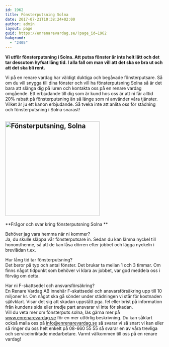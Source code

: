 ```yaml
---
id: 1962
title: Fönsterputsning Solna
date: 2017-07-21T10:38:24+02:00
author: admin
layout: page
guid: https://enrenarevardag.se/?page_id=1962
bakgrund:
  - "2405"
---
```

**Vi utför fönsterputsning i Solna. Att putsa fönster är inte helt lätt och det tar dessutom hyfsat lång tid. I alla fall om man vill att det ska se bra ut och att det ska bli rent.** 

Vi på en renare vardag har väldigt duktiga och begåvade fönsterputsare. Så om du vill snygga till dina fönster och vill ha fönsterputsning Solna så är det bara att slänga dig på luren och kontakta oss på en renare vardag omgående. Ett erbjudande till dig som är kund hos oss är att ni får alltid 20% rabatt på fönsterputsning än så länge som ni använder våra tjänster. Vilket är ju ett kanon erbjudande. Så tveka inte att anlita oss för städning och fönsterputsning i Solna snarast!

## [<img class="aligncenter wp-image-1963 size-medium" src="https://enrenarevardag.se/wp-content/uploads/2017/07/Flyttstädning-300x300.jpg" alt="Fönsterputsning, Solna" width="300" height="300" srcset="https://enrenarevardag.se/wp-content/uploads/2017/07/Flyttstädning-300x300.jpg 300w, https://enrenarevardag.se/wp-content/uploads/2017/07/Flyttstädning-150x150.jpg 150w, https://enrenarevardag.se/wp-content/uploads/2017/07/Flyttstädning-125x125.jpg 125w, https://enrenarevardag.se/wp-content/uploads/2017/07/Flyttstädning.jpg 450w" sizes="(max-width: 300px) 100vw, 300px" />](https://enrenarevardag.se/pris/)

 **Frågor och svar kring fönsterputsning Solna **

Behöver jag vara hemma när ni kommer?  
Ja, du skulle släppa vår fönsterputsare in. Sedan du kan lämna nyckel till honom/henne, så att de kan låsa dörren efter jobbet och lägga nyckeln i brevlådan t.ex.

Hur lång tid tar fönsterputsning?  
Det beror på typ och antal fönster. Det brukar ta mellan 1 och 3 timmar. Om finns något tidpunkt som behöver vi klara av jobbet, var god meddela oss i förväg om detta.

Har ni F-skattsedel och ansvarsförsäkring?  
En Renare Vardag AB innehär F-skattsedel och ansvarsförsäkring upp till 10 miljoner kr. Om något ska gå sönder under städningen vi står för kostnaden självklart. Visar det sig att skadan uppstått pga. fel eller brist på information från kundens sida eller tredje part ansvarar vi inte för skadan.  
Vill du veta mer om fönsterputs solna, läs gärna mer på www.enrenarevardag.se för en mer utförlig beskrivning. Du kan såklart också maila oss på info@enrenarevardag.se så svarar vi så snart vi kan eller så ringer du oss helt enkelt på 08-660 55 55 så svarar en av våra trevliga och serviceinriktade medarbetare. Varmt välkommen till oss på en renare vardag!